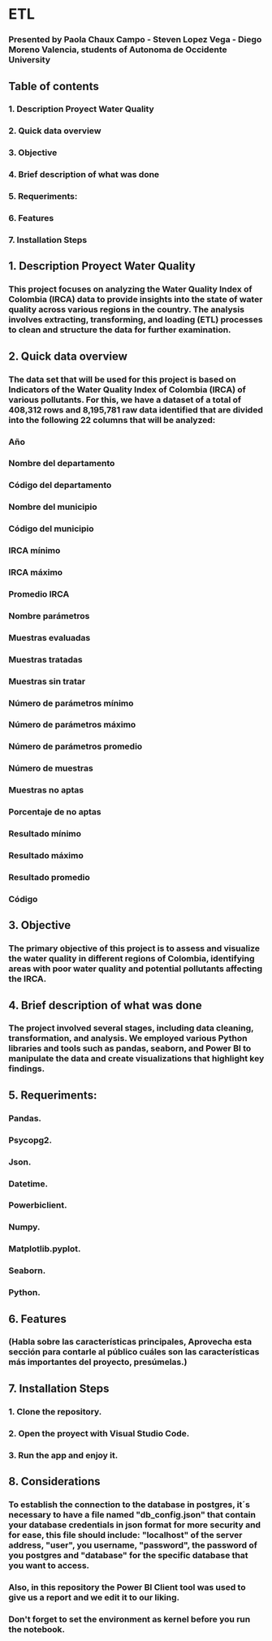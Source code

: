 # ETL
### Presented by Paola Chaux Campo - Steven Lopez Vega - Diego Moreno Valencia, students of Autonoma de Occidente University 

## Table of contents
### 1. Description Proyect Water Quality
### 2. Quick data overview
### 3. Objective
### 4. Brief description of what was done
### 5. Requeriments:
### 6. Features
### 7. Installation Steps


## 1. Description Proyect Water Quality
### This project focuses on analyzing the Water Quality Index of Colombia (IRCA) data to provide insights into the state of water quality across various regions in the country. The analysis involves extracting, transforming, and loading (ETL) processes to clean and structure the data for further examination.

## 2. Quick data overview
### The data set that will be used for this project is based on Indicators of the Water Quality Index of Colombia (IRCA) of various pollutants. For this, we have a dataset of a total of 408,312 rows and 8,195,781 raw data identified that are divided into the following 22 columns that will be analyzed:
### Año
### Nombre del departamento
### Código del departamento
### Nombre del municipio
### Código del municipio
### IRCA mínimo
### IRCA máximo
### Promedio IRCA 
### Nombre parámetros
### Muestras evaluadas
### Muestras tratadas
### Muestras sin tratar
### Número de parámetros mínimo
### Número de parámetros máximo
### Número de parámetros promedio
### Número de muestras
### Muestras no aptas
### Porcentaje de no aptas
### Resultado mínimo
### Resultado máximo
### Resultado promedio
### Código


## 3. Objective
### The primary objective of this project is to assess and visualize the water quality in different regions of Colombia, identifying areas with poor water quality and potential pollutants affecting the IRCA.

## 4. Brief description of what was done
### The project involved several stages, including data cleaning, transformation, and analysis. We employed various Python libraries and tools such as pandas, seaborn, and Power BI to manipulate the data and create visualizations that highlight key findings.

## 5. Requeriments:
### Pandas.
### Psycopg2.
### Json.
### Datetime.
### Powerbiclient. 
### Numpy.
### Matplotlib.pyplot.
### Seaborn.
### Python.

## 6. Features
### (Habla sobre las características principales, Aprovecha esta sección para contarle al público cuáles son las características más importantes del proyecto, presúmelas.)

## 7. Installation Steps
### 1. Clone the repository.
### 2. Open the proyect with Visual Studio Code.
### 3. Run the app and enjoy it.

## 8. Considerations
### To establish the connection to the database in postgres, it´s necessary to have a file named "db_config.json" that contain your database credentials in json format for more security and for ease, this file should include: "localhost" of the server address, "user", you username, "password", the password of you postgres and "database" for the specific database that you want to access.
### Also, in this repository the Power BI Client tool was used to give us a report and we edit it to our liking.
### Don't forget to set the environment as kernel before you run the notebook.

